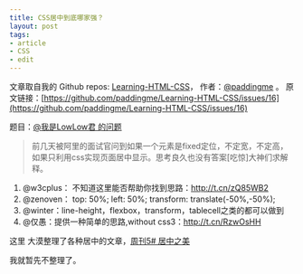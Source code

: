 ```yaml
---
title: CSS居中到底哪家强？
layout: post
tags:
- article
- CSS
- edit
---
```



 文章取自我的 Github  repos: [Learning-HTML-CSS](https://github.com/paddingme/Learning-HTML-CSS)， 作者：[@paddingme](http://padding.me/about.html) 。
  原文链接：[https://github.com/paddingme/Learning-HTML-CSS/issues/16](https://github.com/paddingme/Learning-HTML-CSS/issues/16)

题目：[@我是LowLow君 的问题](http://weibo.com/2878451190/Bx9mz6sVE) 

> 前几天被阿里的面试官问到如果一个元素是fixed定位，不定宽，不定高，如果只利用css实现页面居中显示。思考良久也没有答案[吃惊]大神们求解释。

1. @w3cplus： 不知道这里能否帮助你找到思路：http://t.cn/zQ85WB2
2. @zenoven： top: 50%; left: 50%; transform: translate(-50%,-50%);
3. @winter：line-height，flexbox，transform，tablecell之类的都可以做到
4. @仅愚：提供一种简单的思路,without css3：http://t.cn/RzwOsHH 


这里 大漠整理了各种居中的文章，[周刊5# 居中之美](http://www.w3cplus.com/collective-5.html)

我就暂先不整理了。
